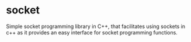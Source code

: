 # socket

Simple socket programming library in C++, that facilitates using sockets in c++ as it provides an easy interface for socket programming functions.

